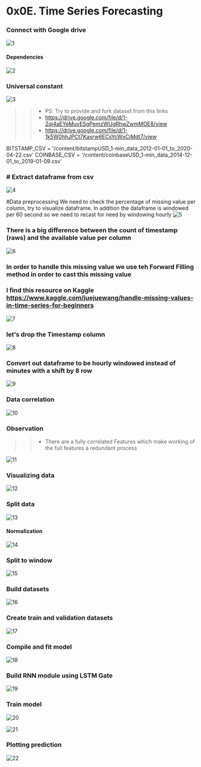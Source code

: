 # 0x0E. Time Series Forecasting


### Connect with Google drive
![1](https://user-images.githubusercontent.com/85587286/210636424-a7792e25-40cc-4190-8550-c0facc022379.png)

#### Dependencies
![2](https://user-images.githubusercontent.com/85587286/210636602-6da10401-d377-43c7-b35e-d693ceb3e3b8.png)

### Universal constant
![3](https://user-images.githubusercontent.com/85587286/210636619-2dd53929-2c9b-4ed6-97ca-9e43c097a177.png)

>> * PS: Try to provide and fork dataset from this links
>> * https://drive.google.com/file/d/1-2qi4aEYeMuvESgPemzWUgRhwZwmMOE8/view
>> * https://drive.google.com/file/d/1-1k5W0hhJPCt7Kaxrw6ECsYcWxCiMdt7/view

BITSTAMP_CSV = '/content/bitstampUSD_1-min_data_2012-01-01_to_2020-04-22.csv'
COINBASE_CSV = '/content/coinbaseUSD_1-min_data_2014-12-01_to_2019-01-09.csv'

### # Extract dataframe from csv
![4](https://user-images.githubusercontent.com/85587286/210636631-affd3628-2458-4d0e-bed8-ffb5f3641b59.png)

#Data preprocessing
We need to check the percentage of missing value per column, try to visualize dataframe. In addition the dataframe is windowed per 60 second so we need to recast for need by windowing hourly
![5](https://user-images.githubusercontent.com/85587286/210636639-f2a71b28-909c-4ddf-a9b8-93ac527d89ed.png)

### There is a big difference between the count of timestamp (raws) and the available value per column
![6](https://user-images.githubusercontent.com/85587286/210636649-48c5dbc1-14c0-443f-8fcc-17cd541f2b5f.png)

### In order to handle this missing value we use teh Forward Filling method in order to cast this missing value
### I find this resource on Kaggle https://www.kaggle.com/juejuewang/handle-missing-values-in-time-series-for-beginners
![7](https://user-images.githubusercontent.com/85587286/210636652-86badbb4-d89d-4d0b-91e4-7ff8969f02c3.png)

### let's drop the Timestamp column
![8](https://user-images.githubusercontent.com/85587286/210636658-b083bbf5-bace-4e7c-bcad-3ad02a89d0d3.png)

### Convert out dataframe to be hourly windowed instead of minutes with a shift by 8 row
![9](https://user-images.githubusercontent.com/85587286/210636672-b2c2ead8-459b-41cc-81a9-5abd6b5f482f.png)

### Data correlation
![10](https://user-images.githubusercontent.com/85587286/210636680-f63e0ff7-6a71-423c-80a0-d35a9a019a49.png)

### Observation
>> * There are a fully correlated Features which make working of the full features a redundant process

![11](https://user-images.githubusercontent.com/85587286/210636689-edf3b54a-1378-4418-b79c-3b0788a33fae.png)


### Visualizing data
![12](https://user-images.githubusercontent.com/85587286/210636695-2570d719-0bb4-4645-b3cf-133779f8b0ac.png)


### Split data
![13](https://user-images.githubusercontent.com/85587286/210636707-dc685926-2691-4ee9-a389-b6795f27e8ea.png)


#### Normalization
![14](https://user-images.githubusercontent.com/85587286/210636714-28cf77e6-3399-4d4c-809c-eebc40f12351.png)


### Split to window
![15](https://user-images.githubusercontent.com/85587286/210636723-0060e065-3c84-476e-92ea-940d3d279e1f.png)


### Build datasets
![16](https://user-images.githubusercontent.com/85587286/210636731-79058c8d-cd3d-4fed-8866-b3387f4dd3a7.png)


### Create train and validation datasets
![17](https://user-images.githubusercontent.com/85587286/210636742-853c1e3e-eb0a-43f5-9840-5099561fa886.png)

### Compile and fit model
![18](https://user-images.githubusercontent.com/85587286/210636745-62f22fde-a625-4005-8e22-b43fb400e26b.png)


### Build RNN module using LSTM Gate
![19](https://user-images.githubusercontent.com/85587286/210636748-29936248-c598-400a-9414-6708a72c914d.png)


### Train model
![20](https://user-images.githubusercontent.com/85587286/210636760-04c56e55-2acb-4fd5-bf70-ea4f37263af8.png)



![21](https://user-images.githubusercontent.com/85587286/210636769-88af9961-ae8c-4bf6-bdc5-2082b7484880.png)


### Plotting prediction
![22](https://user-images.githubusercontent.com/85587286/210636776-b2b1d482-7dd8-4d24-b477-97134cc26a03.png)
